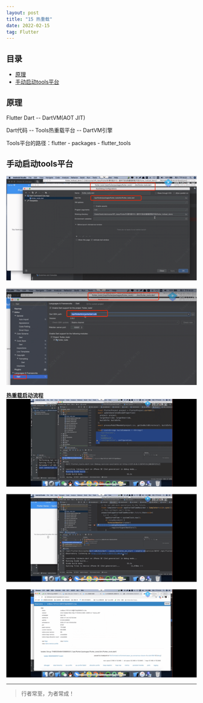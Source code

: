 ```yaml
---
layout: post
title: "15 热重载"
date: 2022-02-15
tag: Flutter
---
```



## 目录
- [原理](#content1) 
- [手动启动tools平台](#content2) 




<!-- ************************************************ -->
## <a id="content1">原理</a>

Flutter Dart -- DartVM(AOT JIT)     

Dart代码 -- Tools热重载平台 -- DartVM引擎     

Tools平台的路径：flutter - packages - flutter_tools    

<!-- ************************************************ -->
## <a id="content2">手动启动tools平台</a>

<img src="/images/flutter/flutter25.png"><br>     
<img src="/images/flutter/flutter26.png"><br>     

**热重载启动流程**   
<img src="/images/flutter/flutter27.png"><br>     
<img src="/images/flutter/flutter28.png"><br>     
<img src="/images/flutter/flutter29.png"><br>     




----------
>  行者常至，为者常成！


